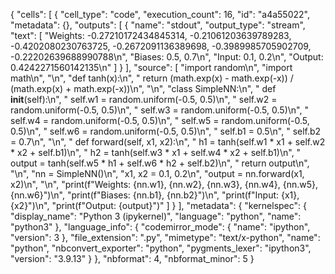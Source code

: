 {
 "cells": [
  {
   "cell_type": "code",
   "execution_count": 16,
   "id": "a4a55022",
   "metadata": {},
   "outputs": [
    {
     "name": "stdout",
     "output_type": "stream",
     "text": [
      "Weights: -0.27210172434845314, -0.21061203639789283, -0.4202080230763725, -0.2672091136389698, -0.3989985705902709, -0.22202639688990788\n",
      "Biases: 0.5, 0.7\n",
      "Input: 0.1, 0.2\n",
      "Output: 0.4242271560142135\n"
     ]
    }
   ],
   "source": [
    "import random\n",
    "import math\n",
    "\n",
    "def tanh(x):\n",
    "    return (math.exp(x) - math.exp(-x)) / (math.exp(x) + math.exp(-x))\n",
    "\n",
    "class SimpleNN:\n",
    "    def __init__(self):\n",
    "        self.w1 = random.uniform(-0.5, 0.5)\n",
    "        self.w2 = random.uniform(-0.5, 0.5)\n",
    "        self.w3 = random.uniform(-0.5, 0.5)\n",
    "        self.w4 = random.uniform(-0.5, 0.5)\n",
    "        self.w5 = random.uniform(-0.5, 0.5)\n",
    "        self.w6 = random.uniform(-0.5, 0.5)\n",
    "        self.b1 = 0.5\n",
    "        self.b2 = 0.7\n",
    "\n",
    "    def forward(self, x1, x2):\n",
    "        h1 = tanh(self.w1 * x1 + self.w2 * x2 + self.b1)\n",
    "        h2 = tanh(self.w3 * x1 + self.w4 * x2 + self.b1)\n",
    "        output = tanh(self.w5 * h1 + self.w6 * h2 + self.b2)\n",
    "        return output\n",
    "\n",
    "nn = SimpleNN()\n",
    "x1, x2 = 0.1, 0.2\n",
    "output = nn.forward(x1, x2)\n",
    "\n",
    "print(f\"Weights: {nn.w1}, {nn.w2}, {nn.w3}, {nn.w4}, {nn.w5}, {nn.w6}\")\n",
    "print(f\"Biases: {nn.b1}, {nn.b2}\")\n",
    "print(f\"Input: {x1}, {x2}\")\n",
    "print(f\"Output: {output}\")"
   ]
  }
 ],
 "metadata": {
  "kernelspec": {
   "display_name": "Python 3 (ipykernel)",
   "language": "python",
   "name": "python3"
  },
  "language_info": {
   "codemirror_mode": {
    "name": "ipython",
    "version": 3
   },
   "file_extension": ".py",
   "mimetype": "text/x-python",
   "name": "python",
   "nbconvert_exporter": "python",
   "pygments_lexer": "ipython3",
   "version": "3.9.13"
  }
 },
 "nbformat": 4,
 "nbformat_minor": 5
}
